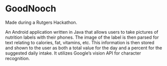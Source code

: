 # GoodNooch

Made during a Rutgers Hackathon. 

An Android application written in Java that allows users to take pictures of nutrition labels with their phones.  The image of the label is then parsed for text relating to calories, fat, vitamins, etc. This information is then stored and shown to the user as both a total value for the day and a percent for the suggested daily intake.  It utilizes Google’s vision API for character recognition.

